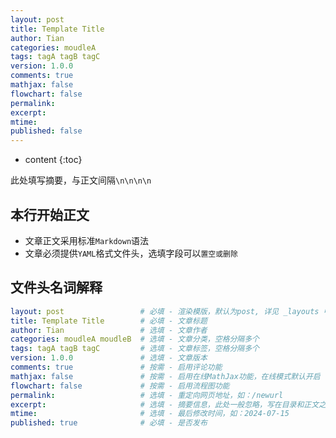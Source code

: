 ```yaml
---
layout: post
title: Template Title
author: Tian
categories: moudleA
tags: tagA tagB tagC
version: 1.0.0
comments: true
mathjax: false
flowchart: false
permalink: 
excerpt: 
mtime: 
published: false
---
```


* content
{:toc}

此处填写摘要，与正文间隔`\n\n\n\n`



## 本行开始正文

- 文章正文采用标准`Markdown`语法
- 文章必须提供`YAML`格式文件头，选填字段可以`置空或删除`


## 文件头名词解释

```yaml
layout: post                 # 必填 - 渲染模版，默认为post, 详见 _layouts 中模版
title: Template Title        # 必填 - 文章标题
author: Tian                 # 选填 - 文章作者
categories: moudleA moudleB  # 选填 - 文章分类，空格分隔多个
tags: tagA tagB tagC         # 选填 - 文章标签，空格分隔多个
version: 1.0.0               # 选填 - 文章版本
comments: true               # 按需 - 启用评论功能
mathjax: false               # 按需 - 启用在线MathJax功能，在线模式默认开启
flowchart: false             # 按需 - 启用流程图功能
permalink:                   # 选填 - 重定向网页地址，如：/newurl
excerpt:                     # 选填 - 摘要信息，此处一般忽略，写在目录和正文之间
mtime:                       # 选填 - 最后修改时间，如：2024-07-15
published: true              # 必填 - 是否发布
```